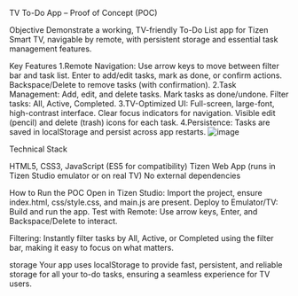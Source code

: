  TV To-Do App – Proof of Concept (POC)

Objective
Demonstrate a working, TV-friendly To-Do List app for Tizen Smart TV, navigable by remote, with persistent storage and essential task management features.

Key Features
1.Remote Navigation:
Use arrow keys to move between filter bar and task list.
Enter to add/edit tasks, mark as done, or confirm actions.
Backspace/Delete to remove tasks (with confirmation).
2.Task Management:
Add, edit, and delete tasks.
Mark tasks as done/undone.
Filter tasks: All, Active, Completed.
3.TV-Optimized UI:
Full-screen, large-font, high-contrast interface.
Clear focus indicators for navigation.
Visible edit (pencil) and delete (trash) icons for each task.
4.Persistence:
Tasks are saved in localStorage and persist across app restarts.
![image](https://github.com/user-attachments/assets/ecb6da9f-631a-48cc-9f45-bbeed7d0a2c4)




Technical Stack

HTML5, CSS3, JavaScript (ES5 for compatibility)
Tizen Web App (runs in Tizen Studio emulator or on real TV)
No external dependencies


How to Run the POC
Open in Tizen Studio:
Import the project, ensure index.html, css/style.css, and main.js are present.
Deploy to Emulator/TV:
Build and run the app.
Test with Remote:
Use arrow keys, Enter, and Backspace/Delete to interact.

Filtering:
Instantly filter tasks by All, Active, or Completed using the filter bar, making it easy to focus on what matters.

storage 
Your app uses localStorage to provide fast, persistent, and reliable storage for all your to-do tasks, ensuring a seamless experience for TV users.
